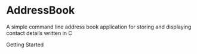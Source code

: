 # AddressBook
A simple command line address book application for storing and displaying contact details written in C

Getting Started
